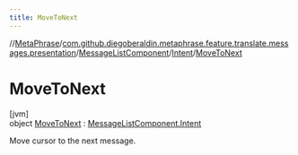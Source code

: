 ```yaml
---
title: MoveToNext
---
```

//[MetaPhrase](../../../../../index.html)/[com.github.diegoberaldin.metaphrase.feature.translate.messages.presentation](../../../index.html)/[MessageListComponent](../../index.html)/[Intent](../index.html)/[MoveToNext](index.html)



# MoveToNext



[jvm]\
object [MoveToNext](index.html) : [MessageListComponent.Intent](../index.html)

Move cursor to the next message.


